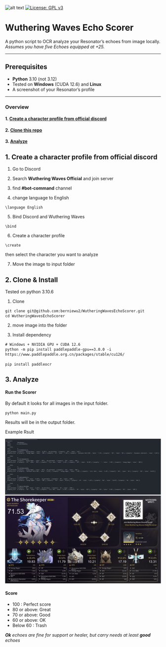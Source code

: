 ![alt text](https://img.shields.io/badge/python-3.10-blue)
[![License: GPL v3](https://img.shields.io/badge/License-GPLv3-blue.svg)](https://www.gnu.org/licenses/gpl-3.0)
# Wuthering Waves Echo Scorer

A python script to OCR analyze your Resonator’s echoes from image locally.\
_Assumes you have five Echoes equipped at +25._

---

## Prerequisites

- **Python** 3.10 (not 3.12)
- Tested on **Windows** (CUDA 12.6) and **Linux**  
- A screenshot of your Resonator’s profile

---

### Overview

#### 1. [Create a character profile from official discord](#1-create-a-character-profile-from-official-discord)

#### 2. [Clone this repo](#2-clone-this-repo)

#### 3. [Analyze](#3-analyze)

## 1. Create a character profile from official discord

1. Go to Discord

2. Search **Wuthering Waves Official** and join server

3. find **#bot-command** channel

4. change language to English

```
\language English
```

5. Bind Discord and Wuthering Waves
```
\bind
```
6. Create a character profile
```
\create
```
then select the character you want to analyze

7. Move the image to input folder

## 2. Clone & Install

Tested on python 3.10.6

1. Clone
```
git clone git@github.com:berniewu2/WutheringWavesEchoScorer.git
cd WutheringWavesEchoScorer
```
2. move image into the folder

3. Install dependency

```
# Windows + NVIDIA GPU + CUDA 12.6
python -m pip install paddlepaddle-gpu==3.0.0 -i https://www.paddlepaddle.org.cn/packages/stable/cu126/

pip install paddleocr
```

## 3. Analyze

#### Run the Scorer
By default it looks for all images in the input folder.
```
python main.py
```
Results will be in the output folder.

Example Rsult

![alt text](img/example_result.png)
![alt text](img/example_img.png)


#### Score

- 100 : Perfect score
- 80 or above: Great
- 70 or above: Good
- 60 or above: OK
- Below 60 : Trash

***Ok** echoes are fine for support or healer, but carry needs at least **good** echoes*
